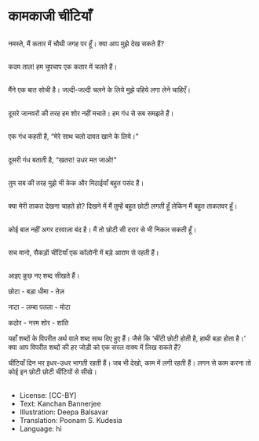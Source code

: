 # कामकाजी चींटियाँ

##
नमस्ते, मैं कतार में चौथी जगह पर हूँ। क्या आप मुझे देख सकते हैं?

##
कदम ताल! हम चुपचाप एक कतार में चलते हैं।

##
मैंने एक बात सोची है। जल्दी-जल्दी चलने के लिये मुझे पहिये लगा लेने चाहिएँ।

##
दूसरे जानवरों की तरह हम शोर नहीं मचाते। हम गंध से सब समझते हैं।

##
एक गंध कहती है, “मेरे साथ चलो दावत खाने के लिये।”

##
दूसरी गंध बताती है, “खतरा! उधर मत जाओ!”

##
तुम सब की तरह मुझे भी केक और मिठाईयाँ बहुत पसंद हैं।

##
क्या मेरी ताकत देखना चाहते हो? दिखने में मैं तुम्हें बहुत छोटी लगती हूँ लेकिन मैं बहुत ताकतवर हूँ।

##
कोई बात नहीं अगर दरवाज़ा बंद है। मैं तो छोटी सी दरार से भी निकल सकती हूँ।

##
सच मानो, सैकड़ों चींटियाँ एक कॉलोनी में बड़े आराम से रहती हैं।

##
आइए कुछ नए शब्द सीखते हैं।

छोटा - बड़ा धीमा - तेज़

नाटा - लम्बा पतला - मोटा

कठोर - नरम शोर - शांति

यहाँ शब्दों के विपरीत अर्थ वाले शब्द साथ दिए हुए हैं। जैसे कि ‘चींटी छोटी होती है, हाथी बड़ा होता है।’ क्या आप विपरीत शब्दों की हर जोड़ी को एक सरल वाक्य में लिख सकते हैं?

चींटियाँ दिन भर इधर-उधर भागती रहती हैं। जब भी देखो, काम में लगी रहती हैं। लगन से काम करना तो कोई इन छोटी छोटी चींटियों से सीखे।

##
* License: [CC-BY]
* Text: Kanchan Bannerjee
* Illustration: Deepa Balsavar
* Translation: Poonam S. Kudesia
* Language: hi
